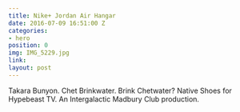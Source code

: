 ```yaml
---
title: Nike+ Jordan Air Hangar
date: 2016-07-09 16:51:00 Z
categories:
- hero
position: 0
img: IMG_5229.jpg
link: 
layout: post
---
```


Takara Bunyon. Chet Brinkwater. Brink Chetwater? Native Shoes for Hypebeast TV. An Intergalactic Madbury Club production.
